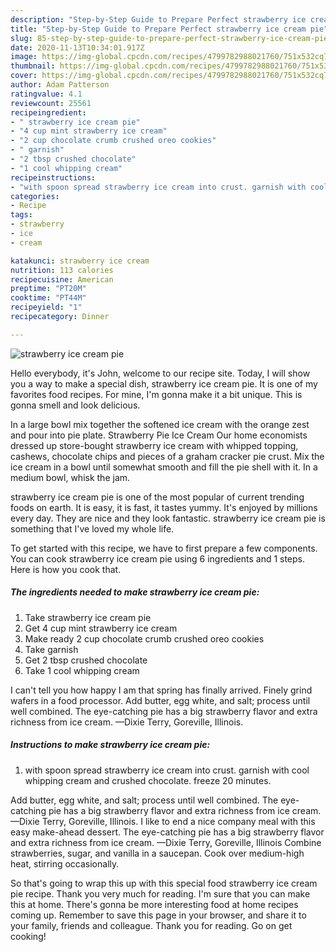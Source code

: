 ```yaml
---
description: "Step-by-Step Guide to Prepare Perfect strawberry ice cream pie"
title: "Step-by-Step Guide to Prepare Perfect strawberry ice cream pie"
slug: 85-step-by-step-guide-to-prepare-perfect-strawberry-ice-cream-pie
date: 2020-11-13T10:34:01.917Z
image: https://img-global.cpcdn.com/recipes/4799782988021760/751x532cq70/strawberry-ice-cream-pie-recipe-main-photo.jpg
thumbnail: https://img-global.cpcdn.com/recipes/4799782988021760/751x532cq70/strawberry-ice-cream-pie-recipe-main-photo.jpg
cover: https://img-global.cpcdn.com/recipes/4799782988021760/751x532cq70/strawberry-ice-cream-pie-recipe-main-photo.jpg
author: Adam Patterson
ratingvalue: 4.1
reviewcount: 25561
recipeingredient:
- " strawberry ice cream pie"
- "4 cup mint strawberry ice cream"
- "2 cup chocolate crumb crushed oreo cookies"
- " garnish"
- "2 tbsp crushed chocolate"
- "1 cool whipping cream"
recipeinstructions:
- "with spoon spread strawberry ice cream into crust. garnish with cool whipping cream and crushed chocolate. freeze 20 minutes."
categories:
- Recipe
tags:
- strawberry
- ice
- cream

katakunci: strawberry ice cream 
nutrition: 113 calories
recipecuisine: American
preptime: "PT20M"
cooktime: "PT44M"
recipeyield: "1"
recipecategory: Dinner

---
```



![strawberry ice cream pie](https://img-global.cpcdn.com/recipes/4799782988021760/751x532cq70/strawberry-ice-cream-pie-recipe-main-photo.jpg)

Hello everybody, it's John, welcome to our recipe site. Today, I will show you a way to make a special dish, strawberry ice cream pie. It is one of my favorites food recipes. For mine, I'm gonna make it a bit unique. This is gonna smell and look delicious.

In a large bowl mix together the softened ice cream with the orange zest and pour into pie plate. Strawberry Pie Ice Cream Our home economists dressed up store-bought strawberry ice cream with whipped topping, cashews, chocolate chips and pieces of a graham cracker pie crust. Mix the ice cream in a bowl until somewhat smooth and fill the pie shell with it. In a medium bowl, whisk the jam.

strawberry ice cream pie is one of the most popular of current trending foods on earth. It is easy, it is fast, it tastes yummy. It's enjoyed by millions every day. They are nice and they look fantastic. strawberry ice cream pie is something that I've loved my whole life.


To get started with this recipe, we have to first prepare a few components. You can cook strawberry ice cream pie using 6 ingredients and 1 steps. Here is how you cook that.

<!--inarticleads1-->

##### The ingredients needed to make strawberry ice cream pie:

1. Take  strawberry ice cream pie
1. Get 4 cup mint strawberry ice cream
1. Make ready 2 cup chocolate crumb crushed oreo cookies
1. Take  garnish
1. Get 2 tbsp crushed chocolate
1. Take 1 cool whipping cream


I can&#39;t tell you how happy I am that spring has finally arrived. Finely grind wafers in a food processor. Add butter, egg white, and salt; process until well combined. The eye-catching pie has a big strawberry flavor and extra richness from ice cream. —Dixie Terry, Goreville, Illinois. 

<!--inarticleads2-->

##### Instructions to make strawberry ice cream pie:

1. with spoon spread strawberry ice cream into crust. garnish with cool whipping cream and crushed chocolate. freeze 20 minutes.


Add butter, egg white, and salt; process until well combined. The eye-catching pie has a big strawberry flavor and extra richness from ice cream. —Dixie Terry, Goreville, Illinois. I like to end a nice company meal with this easy make-ahead dessert. The eye-catching pie has a big strawberry flavor and extra richness from ice cream. —Dixie Terry, Goreville, Illinois Combine strawberries, sugar, and vanilla in a saucepan. Cook over medium-high heat, stirring occasionally. 

So that's going to wrap this up with this special food strawberry ice cream pie recipe. Thank you very much for reading. I'm sure that you can make this at home. There's gonna be more interesting food at home recipes coming up. Remember to save this page in your browser, and share it to your family, friends and colleague. Thank you for reading. Go on get cooking!

